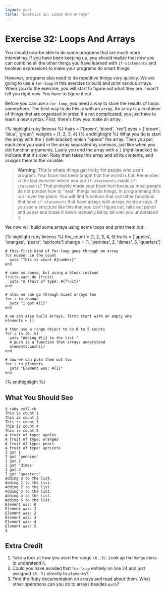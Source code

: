 ```yaml
---
layout: post
title: "Exercise 32: Loops And Arrays"
---
```

# Exercise 32: Loops And Arrays

You should now be able to do some programs that are much more interesting. If you have been keeping up, you should realize that now you can combine all the other things you have learned with `if-statements` and boolean expressions to make your programs do smart things.

However, programs also need to do repetitive things very quickly. We are going to use a `for-loop` in this exercise to build and print various arrays. When you do the exercise, you will start to figure out what they are. I won't tell you right now. You have to figure it out.

Before you can use a `for-loop`, you need a way to store the results of loops somewhere. The best way to do this is with an `array`. An array is a container of things that are organized in order. It's not complicated; you just have to learn a new syntax. First, there's how you make an array:

{% highlight ruby linenos %}
    hairs = ['brown', 'blond', 'red']
    eyes = ['brown', 'blue', 'green']
    weights = [1, 2, 3, 4]
{% endhighlight %}
What you do is start the array with the `[` (left-bracket) which "opens" the array. Then you put each item you want in the array separated by commas, just like when you did function arguments. Lastly you end the array with a `]` (right-bracket) to indicate that it's over. Ruby then takes this array and all its contents, and assigns them to the variable.

> **Warning:** This is where things get tricky for people who can't program. Your brain has been taught that the world is flat. Remember in the last exercise where you put `if-statements` inside `if-statements`? That probably made your brain hurt because most people do not ponder how to "nest" things inside things. In programming this is all over the place. You will find functions that call other functions that have `if-statements` that have arrays with arrays inside arrays. If you see a structure like this that you can't figure out, take out pencil and paper and break it down manually bit by bit until you understand it.

We now will build some arrays using some loops and print them out:

{% highlight ruby linenos %}
    the_count = [1, 2, 3, 4, 5]
    fruits = ['apples', 'oranges', 'pears', 'apricots']
    change = [1, 'pennies', 2, 'dimes', 3, 'quarters']
    
    # this first kind of for-loop goes through an array
    for number in the_count
      puts "This is count #{number}"
    end
    
    # same as above, but using a block instead
    fruits.each do |fruit|
      puts "A fruit of type: #{fruit}"
    end
    
    # also we can go through mixed arrays too
    for i in change
      puts "I got #{i}"
    end
    
    # we can also build arrays, first start with an empty one
    elements = [] 
    
    # then use a range object to do 0 to 5 counts
    for i in (0..5)
      puts "Adding #{i} to the list."
      # push is a function that arrays understand
      elements.push(i)
    end
    
    # now we can puts them out too
    for i in elements
      puts "Element was: #{i}"
    end
{% endhighlight %}

## What You Should See

    $ ruby ex32.rb
    This is count 1
    This is count 2
    This is count 3
    This is count 4
    This is count 5
    A fruit of type: apples
    A fruit of type: oranges
    A fruit of type: pears
    A fruit of type: apricots
    I got 1
    I got 'pennies'
    I got 2
    I got 'dimes'
    I got 3
    I got 'quarters'
    Adding 0 to the list.
    Adding 1 to the list.
    Adding 2 to the list.
    Adding 3 to the list.
    Adding 4 to the list.
    Adding 5 to the list.
    Element was: 0
    Element was: 1
    Element was: 2
    Element was: 3
    Element was: 4
    Element was: 5
    $

## Extra Credit
1. Take a look at how you used the range `(0..5)`. Look up the `Range` class to understand it.
2. Could you have avoided that `for-loop` entirely on line 24 and just assigned `(0..5)` directly to `elements`?
3. Find the Ruby documentation on arrays and read about them. What other operations can you do to arrays besides `push`?
